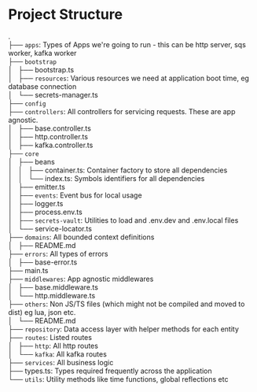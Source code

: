 # Project Structure

.\
├── `apps`: Types of Apps we're going to run - this can be http server, sqs worker, kafka worker\
├── `bootstrap`\
│   ├── bootstrap.ts\
│   ├── `resources`: Various resources we need at application boot time, eg database connection\
│   └── secrets-manager.ts\
├── `config`\
├── `controllers`: All controllers for servicing requests. These are app agnostic.\
│   ├── base.controller.ts\
│   ├── http.controller.ts\
│   ├── kafka.controller.ts\
├── `core`\
│   ├── beans\
│   │   ├── container.ts: Container factory to store all dependencies\
│   │   └── index.ts: Symbols identifiers for all dependencies\
│   ├── emitter.ts\
│   ├── `events`: Event bus for local usage\
│   ├── logger.ts\
│   ├── process.env.ts\
│   ├── `secrets-vault`: Utilities to load and .env.dev and .env.local files\
│   └── service-locator.ts\
├── `domains`: All bounded context definitions\
│   ├── README.md\
├── `errors`: All types of errors\
│   ├── base-error.ts\
├── main.ts\
├── `middlewares`: App agnostic middlewares\
│   ├── base.middleware.ts\
│   └── http.middleware.ts\
├── `others`: Non JS/TS files (which might not be compiled and moved to dist) eg lua, json etc.\
│   └── README.md\
├── `repository`: Data access layer with helper methods for each entity\
├── `routes`: Listed routes\
│   ├── `http`: All http routes\
│   └── `kafka`: All kafka routes\
├── `services`: All business logic\
├── types.ts: Types required frequently across the application\
└── `utils`: Utility methods like time functions, global reflections etc
